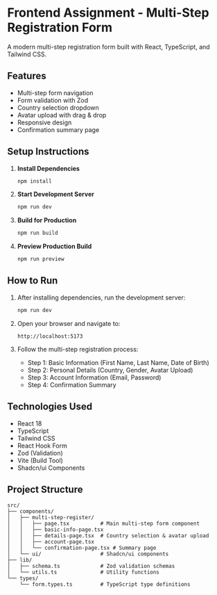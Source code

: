 # Frontend Assignment - Multi-Step Registration Form

A modern multi-step registration form built with React, TypeScript, and Tailwind CSS.

## Features

- Multi-step form navigation
- Form validation with Zod
- Country selection dropdown
- Avatar upload with drag & drop
- Responsive design
- Confirmation summary page

## Setup Instructions

1. **Install Dependencies**
   ```bash
   npm install
   ```

2. **Start Development Server**
   ```bash
   npm run dev
   ```

3. **Build for Production**
   ```bash
   npm run build
   ```

4. **Preview Production Build**
   ```bash
   npm run preview
   ```

## How to Run

1. After installing dependencies, run the development server:
   ```bash
   npm run dev
   ```

2. Open your browser and navigate to:
   ```
   http://localhost:5173
   ```

3. Follow the multi-step registration process:
   - Step 1: Basic Information (First Name, Last Name, Date of Birth)
   - Step 2: Personal Details (Country, Gender, Avatar Upload)
   - Step 3: Account Information (Email, Password)
   - Step 4: Confirmation Summary

## Technologies Used

- React 18
- TypeScript
- Tailwind CSS
- React Hook Form
- Zod (Validation)
- Vite (Build Tool)
- Shadcn/ui Components

## Project Structure

```
src/
├── components/
│   ├── multi-step-register/
│   │   ├── page.tsx          # Main multi-step form component
│   │   ├── basic-info-page.tsx
│   │   ├── details-page.tsx  # Country selection & avatar upload
│   │   ├── account-page.tsx
│   │   └── confirmation-page.tsx # Summary page
│   └── ui/                   # Shadcn/ui components
├── lib/
│   ├── schema.ts             # Zod validation schemas
│   └── utils.ts              # Utility functions
└── types/
    └── form.types.ts         # TypeScript type definitions
